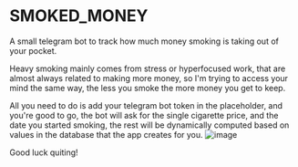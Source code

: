 # SMOKED_MONEY
A small telegram bot to track how much money smoking is taking out of your pocket.

Heavy smoking mainly comes from stress or hyperfocused work, that are almost always related to making more money, so I'm trying to access your mind the same way, the less you smoke the more money you get to keep.

All you need to do is add your telegram bot token in the placeholder, and you're good to go, the bot will ask for the single cigarette price, and the date you started smoking, the rest will be dynamically computed based on values in the database that the app creates for you.
![image](https://github.com/user-attachments/assets/9f756ab8-194e-4931-a7f9-dfd7d6c03d37)

Good luck quiting!
